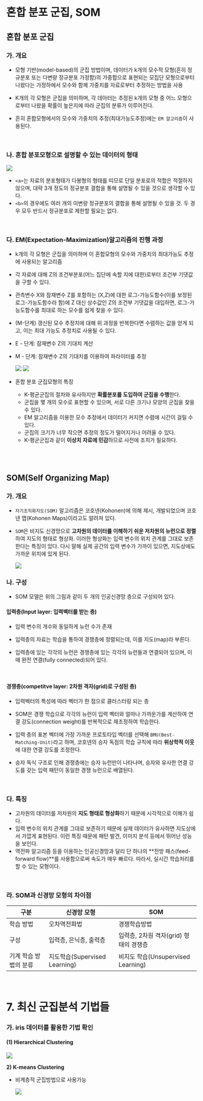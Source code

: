 # 혼합 분포 군집, SOM

## 혼합 분포 군집

### 가. 개요

- 모형 기반(model-based)의 군집 방법이며, 데이터가 k개의 모수적 모형(흔히 정규분포 또는 다변량 정규분포 가정함)의 가중합으로 표현되는 모집단 모형으로부터 나왔다는 가정하에서 모수와 함께 가중치를 자료로부터 추정하는 방법을 사용

- K개의 각 모형은 군집을 의미하며, 각 데아터는 추정된 k개의 모형 중 어느 모형으로부터 나왔을 확률이 높은지에 따라 군집의 분류가 이루어진다.

- 흔히 혼합모형에서의 모수와 가중치의 추정(최대가능도추정)에는 `EM 알고리즘`이 사용된다.

</br>

### 나. 혼합 분포모형으로 설명할 수 있는 데이터의 형태

![](../Clustering/../_images/Clustering/Clustering_13.jpeg)

- `<a>`는 자료의 분포형태가 다봉형의 형태를 띠므로 단일 분포로의 적합은 적절하지 않으며, 대략 3개 정도의 정규분포 결합을 통해 설명될 수 있을 것으로 생각할 수 있다.
- `<b>`의 경우에도 여러 개의 이변량 정규분포의 결합을 통해 설명될 수 있을 것. 두 경우 모두 반드시 정규분포로 제한할 필요는 없다.

</br>

### 다. EM(Expectation-Maximization)알고리즘의 진행 과정

- k개의 각 모형은 군집을 의미하며 이 혼합모형의 모수와 가중치의 최대가능도 추정에 사용되는 알고리즘

- 각 자료에 대해 Z의 조건부분포(어느 집단에 속할 지에 대한)로부터 조건부 기댓값을 구할 수 있다.
  
- 관측변수 X와 잠재변수 Z를 포함하는 (X,Z)에 대한 로그-가능도함수(이를 보정된 로그-가능도함수라 함)에 Z 대신 상수값인 Z의 조건부 기댓값을 대입하면, 로그-가능도함수를 최대로 하는 모수를 쉽게 찾을 수 있다.
- (M-단계) 갱신된 모수 추정치에 대해 위 과정을 반복한다면 수렴하는 값을 얻게 되고, 이는 최대 가능도 추정치로 사용될 수 있다.
- E - 단계: 잠재변수 Z의 기대치 계산
- M - 단계: 잠재변수 Z의 기대치를 이용하여 파라미터를 추정
    
    ![](../Clustering/../_images/Clustering/Clustering_14.jpeg)
    ![](../Clustering/../_images/Clustering/Clustering_15.jpeg)
    

- 혼합 분포 군집모형의 특징
    - K-평균군집의 절차와 유사하지만 **확률분포를 도입하여 군집을 수행**한다.
    - 군집을 몇 개의 모수로 표현할 수 있으며, 서로 다른 크기나 모양의 군집을 찾을 수 있다.
    - EM 알고리즘을 이용한 모수 추정에서 데이터가 커지면 수렴에 시간이 걸릴 수 있다.
    - 군집의 크기가 너무 작으면 추정의 정도가 떨어지거나 어려울 수 있다.
    - K-평균군집과 같이 **이상치 자료에 민감**하므로 사전에 조치가 필요하다.
    
</br></br>

## SOM(Self Organizing Map)

### 가. 개요

- `자기조직화지도(SOM)` 알고리즘은 코호넨(Kohonen)에 의해 제시, 개발되었으며 코호넨 맵(Kohonen Maps)이라고도 알려져 있다.
- `SOM`은 비지도 신경망으로 **고차원의 데이터를 이해하기 쉬운 저차원의 뉴런으로 정렬**하여 지도의 형태로 형상화. 이러한 형상화는 입력 변수의 위치 관계를 그대로 보존한다는 특징이 있다. 다시 말해 실제 공간의 입력 변수가 가까이 있으면, 지도상에도 가까운 위치에 있게 된다.
    
    ![](../Clustering/../_images/Clustering/Clustering_16.jpeg)
    

### 나. 구성

- SOM 모델은 위의 그림과 같이 두 개의 인공신경망 층으로 구성되어 있다.
#### 입력층(Input layer: 입력벡터를 받는 층)
- 입력 변수의 개수와 동일하게 뉴런 수가 존재

- 입력층의 자료는 학습을 통하여 경쟁층에 정렬되는데, 이를 지도(map)라 부른다.
  
- 입력층에 있는 각각의 뉴런은 경쟁층에 있는 각각의 뉴런들과 연결되어 있으며, 이때 완전 연결(fully connected)되어 있다.

</br>

#### 경쟁층(competitve layer: 2차원 격자(grid)로 구성된 층)
- 입력벡터의 특성에 따라 벡터가 한 점으로 클러스터링 되는 층

- SOM은 경쟁 학습으로 각각의 뉴런이 입력 벡터와 얼마나 가까운가를 계산하여 연결 강도(connection weight)를 반복적으로 재조정하여 학습한다.

- 입력 층의 표본 벡터에 가장 가까운 프로토타입 벡터를 선택해 `BMU(Best-Matching-Unit)`라고 하며, 코호넨의 승자 독점의 학습 규칙에 따라 **위상학적 이웃**에 대한 연결 강도를 조정한다.
 
- 승자 독식 구조로 인해 경쟁층에는 승자 뉴런만이 나타나며, 승자와 유사한 연결 강도를 갖는 입력 패턴이 동일한 경쟁 뉴런으로 배열된다.

</br>

### 다. 특징

- 고차원의 데이터를 저차원의 **지도 형태로 형상화**하기 때문에 시각적으로 이해가 쉽다.
- 입력 변수의 위치 관계를 그대로 보존하기 때문에 실제 데이터가 유사하면 지도상에서 가깝게 표현된다. 이런 특징 때문에 패턴 발견, 이미지 분석 등에서 뛰어난 성능을 보인다.
- 역전파 알고리즘 등을 이용하는 인공신경망과 달리 단 하나의 **전방 패스(feed-forward flow)**를 사용함으로써 속도가 매우 빠르다. 따라서, 실시간 학습처리를 할 수 있는 모형이다.

</br>

### 라. SOM과 신경망 모형의 차이점

| 구분 | 신경망 모형 | SOM |
| --- | --- | --- |
| 학습 방법 | 오차역전파법 | 경쟁학습방법 |
| 구성 | 입력층, 은닉층, 출력층 | 입력층, 2차원 격자(grid) 형태의 경쟁층 |
| 기계 학습 방법의 분류 | 지도학습(Supervised Learning) | 비지도 학습(Unsupervised Learning) |

</br>

# 7. 최신 군집분석 기법들

### 가. iris 데이터를 활용한 기법 확인

#### (1) Hierarchical Clustering

![](../Clustering/../_images/Clustering/Clustering_17.jpeg)

**2) K-means Clustering**

- 비계층적 군집방법으로 사용가능
    
    ![](../Clustering/../_images/Clustering/Clustering_18.jpeg)